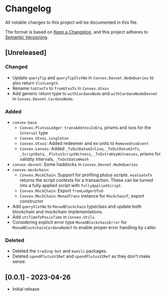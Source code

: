 # Changelog

All notable changes to this project will be documented in this file.

The format is based on [Keep a Changelog](https://keepachangelog.com/en/1.1.0/),
and this project adheres to [Semantic Versioning](https://semver.org/spec/v2.0.0.html).

## [Unreleased]

### Changed

* Update `queryTip` and `queryTipSlotNo` in `Convex.Devnet.NodeQueries` to also return `SlotLength`.
* Rename `toUtxoTx` to `fromUtxoTx` in `Convex.Utxos`
* Add generic return type to `withCardanoNode` and `withCardanoNodeDevnet` in `Convex.Devnet.CardanoNode`.

### Added

* `convex-base`
  - `Convex.PlutusLedger`: `transAddressInEra`, prisms and isos for the `Interval` type
  - `Convex.Utxos.singleton`
  - `Convex.Utxos`: Added redeemer and ex units to `RemoveUtxoEvent`
  - `Convex.Lenses`: Added `_TxOutDatumInline`, `_TxOutDatumInTx`, `_ScriptData`, `_PlutusScriptWitness`, `_TxExtraKeyWitnesses`, prisms for validity intervals, `_TxOutDatumHash`
* `convex-devnet`: Some haddocks in `Convex.Devnet.NodeQueries`
* `convex-mockchain`:
  - `Convex.MockChain`: Support for profiling plutus scripts. `evaluateTx` returns the script contexts for a transaction. These can be turned into a fully applied script with `fullyAppliedScript`.
  - `Convex.MockChain`: Export `fromLedgerUTxO`
  - `Convex.MockChain`: `MonadTrans` instance for `MockchainT`, export constructor
* Add `querySlotNo` to `MonadBlockchain` typeclass and update both blockchain and mockchain implementations.
* Add `utcTimeToPosixTime` in `Convex.Utils`.
* Considering explicit error type `MonadBlockchainError` for `MonadBlockchainCardanoNodeT` to enable proper error handling by caller.

### Deleted

* Deleted the `trading-bot` and `muesli` packages.
* Deleted `spendPlutusV1Ref` and `spendPlutusV2Ref` as they don't make sense.

## [0.0.1] - 2023-04-26

* Initial release
